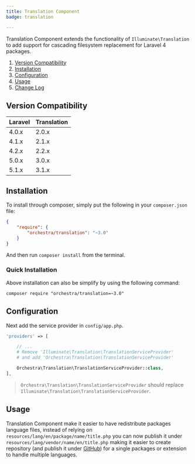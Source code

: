 ```yaml
---
title: Translation Component
badge: translation

---
```


Translation Component extends the functionality of `Illuminate\Translation` to add support for cascading filesystem replacement for Laravel 4 packages.

1. [Version Compatibility](#compatibility)
2. [Installation](#installation)
3. [Configuration](#configuration)
4. [Usage](#usage)
5. [Change Log]({doc-url}/components/translation/changes#v3-1)

<a name="compatibility"></a>
## Version Compatibility

Laravel    | Translation
:----------|:----------
 4.0.x     | 2.0.x
 4.1.x     | 2.1.x
 4.2.x     | 2.2.x
 5.0.x     | 3.0.x
 5.1.x     | 3.1.x

<a name="installation"></a>
## Installation

To install through composer, simply put the following in your `composer.json` file:

```json
{
    "require": {
        "orchestra/translation": "~3.0"
    }
}
```

And then run `composer install` from the terminal.

<a name="quick-installation"></a>
### Quick Installation

Above installation can also be simplify by using the following command:

    composer require "orchestra/translation=~3.0"

<a name="configuration"></a>
## Configuration

Next add the service provider in `config/app.php`.

```php
'providers' => [

    // ...
    # Remove 'Illuminate\Translation\TranslationServiceProvider'
    # and add 'Orchestra\Translation\TranslationServiceProvider'

    Orchestra\Translation\TranslationServiceProvider::class,
],
```

> `Orchestra\Translation\TranslationServiceProvider` should replace `Illuminate\Translation\TranslationServiceProvider`.

<a name="usage"></a>
## Usage

Translation Component make it easier to have redistribute packages language files, instead of relying on `resources/lang/en/package/name/title.php` you can now publish it under `resources/lang/vendor/name/en/title.php` making it easier to create repository (and publish it under [GitHub](https://github.com)) for a single packages or extension to handle multiple languages.

